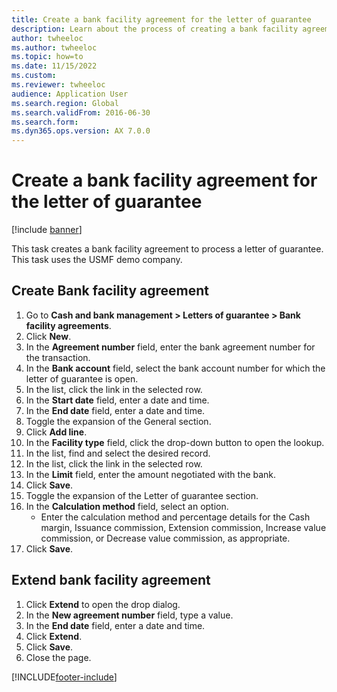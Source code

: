 ```yaml
--- 
title: Create a bank facility agreement for the letter of guarantee
description: Learn about the process of creating a bank facility agreement for a letter of guarantee, including a detailed step-by-step process, which uses the demo company "USMF".
author: twheeloc
ms.author: twheeloc
ms.topic: how=to
ms.date: 11/15/2022
ms.custom:
ms.reviewer: twheeloc  
audience: Application User 
ms.search.region: Global
ms.search.validFrom: 2016-06-30
ms.search.form:  
ms.dyn365.ops.version: AX 7.0.0 
---
```


# Create a bank facility agreement for the letter of guarantee

[!include [banner](../../includes/banner.md)]

This task creates a bank facility agreement to process a letter of guarantee. This task uses the USMF demo company. 


## Create Bank facility agreement
1. Go to **Cash and bank management > Letters of guarantee > Bank facility agreements**.
2. Click **New**.
3. In the **Agreement number** field, enter the bank agreement number for the transaction.
4. In the **Bank account** field, select the bank account number for which the letter of guarantee is open. 
5. In the list, click the link in the selected row.
6. In the **Start date** field, enter a date and time.
7. In the **End date** field, enter a date and time.
8. Toggle the expansion of the General section.
9. Click **Add line**.
10. In the **Facility type** field, click the drop-down button to open the lookup.
11. In the list, find and select the desired record.
12. In the list, click the link in the selected row.
13. In the **Limit** field, enter the amount negotiated with the bank.
14. Click **Save**.
15. Toggle the expansion of the Letter of guarantee section.
16. In the **Calculation method** field, select an option.
    * Enter the calculation method and percentage details for the Cash margin, Issuance commission, Extension commission, Increase value commission, or Decrease value commission, as appropriate.   
17. Click **Save**.

## Extend bank facility agreement
1. Click **Extend** to open the drop dialog.
2. In the **New agreement number** field, type a value.
3. In the **End date** field, enter a date and time.
4. Click **Extend**.
5. Click **Save**.
6. Close the page.



[!INCLUDE[footer-include](../../../includes/footer-banner.md)]
